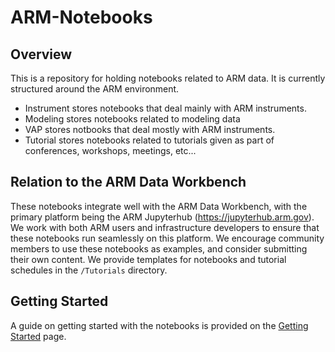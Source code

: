# ARM-Notebooks

## Overview
This is a repository for holding notebooks related to ARM data.
It is currently structured around the ARM environment.

* Instrument stores notebooks that deal mainly with ARM instruments.
* Modeling stores notebooks related to modeling data
* VAP stores notbooks that deal mostly with ARM instruments.
* Tutorial stores notebooks related to tutorials given as part of 
conferences, workshops, meetings, etc...

## Relation to the ARM Data Workbench
These notebooks integrate well with the ARM Data Workbench, with the primary platform being the ARM Jupyterhub (https://jupyterhub.arm.gov). We work with both ARM users and infrastructure developers to ensure that these notebooks run seamlessly on this platform. We encourage community members to use these notebooks as examples, and consider submitting their own content. We provide templates for notebooks and tutorial schedules in the `/Tutorials` directory.

## Getting Started
A guide on getting started with the notebooks is provided on the [Getting Started](getting-started.md) page.
